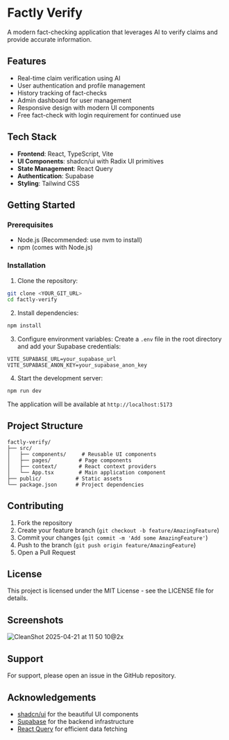 # Factly Verify

A modern fact-checking application that leverages AI to verify claims and provide accurate information.

## Features

- Real-time claim verification using AI
- User authentication and profile management
- History tracking of fact-checks
- Admin dashboard for user management
- Responsive design with modern UI components
- Free fact-check with login requirement for continued use

## Tech Stack

- **Frontend**: React, TypeScript, Vite
- **UI Components**: shadcn/ui with Radix UI primitives
- **State Management**: React Query
- **Authentication**: Supabase
- **Styling**: Tailwind CSS

## Getting Started

### Prerequisites

- Node.js (Recommended: use nvm to install)
- npm (comes with Node.js)

### Installation

1. Clone the repository:
```bash
git clone <YOUR_GIT_URL>
cd factly-verify
```

2. Install dependencies:
```bash
npm install
```

3. Configure environment variables:
Create a `.env` file in the root directory and add your Supabase credentials:
```
VITE_SUPABASE_URL=your_supabase_url
VITE_SUPABASE_ANON_KEY=your_supabase_anon_key
```

4. Start the development server:
```bash
npm run dev
```

The application will be available at `http://localhost:5173`

## Project Structure

```
factly-verify/
├── src/
│   ├── components/     # Reusable UI components
│   ├── pages/         # Page components
│   ├── context/       # React context providers
│   └── App.tsx        # Main application component
├── public/           # Static assets
└── package.json      # Project dependencies
```

## Contributing

1. Fork the repository
2. Create your feature branch (`git checkout -b feature/AmazingFeature`)
3. Commit your changes (`git commit -m 'Add some AmazingFeature'`)
4. Push to the branch (`git push origin feature/AmazingFeature`)
5. Open a Pull Request

## License

This project is licensed under the MIT License - see the LICENSE file for details.

## Screenshots
![CleanShot 2025-04-21 at 11 50 10@2x](https://github.com/user-attachments/assets/ed8a53cc-8615-44a9-a014-59fa5edb8765)


## Support

For support, please open an issue in the GitHub repository.

## Acknowledgements

- [shadcn/ui](https://ui.shadcn.com/) for the beautiful UI components
- [Supabase](https://supabase.com/) for the backend infrastructure
- [React Query](https://tanstack.com/query/v5) for efficient data fetching
